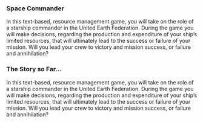 
### Space Commander

In this text-based, resource management game, you will take on the role of a starship commander in the United Earth Federation. During the game you will make decisions, regarding the production and expenditure of your ship’s limited resources, that will ultimately lead to the success or failure of your mission. Will you lead your crew to victory and mission success, or failure and annihilation? 

### The Story so Far...

In this text-based, resource management game, you will take on the role of a starship commander in the United Earth Federation. During the game you will make decisions, regarding the production and expenditure of your ship’s limited resources, that will ultimately lead to the success or failure of your mission. Will you lead your crew to victory and mission success, or failure and annihilation?